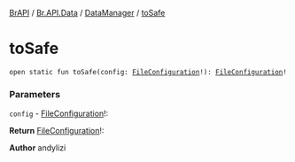 [BrAPI](../../index.md) / [Br.API.Data](../index.md) / [DataManager](index.md) / [toSafe](./to-safe.md)

# toSafe

`open static fun toSafe(config: `[`FileConfiguration`](https://hub.spigotmc.org/javadocs/spigot/org/bukkit/configuration/file/FileConfiguration.html)`!): `[`FileConfiguration`](https://hub.spigotmc.org/javadocs/spigot/org/bukkit/configuration/file/FileConfiguration.html)`!`

### Parameters

`config` - [FileConfiguration](https://hub.spigotmc.org/javadocs/spigot/org/bukkit/configuration/file/FileConfiguration.html)!:

**Return**
[FileConfiguration](https://hub.spigotmc.org/javadocs/spigot/org/bukkit/configuration/file/FileConfiguration.html)!:

**Author**
andylizi

